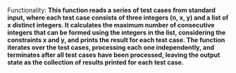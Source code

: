 Functionality: **This function reads a series of test cases from standard input, where each test case consists of three integers (n, x, y) and a list of x distinct integers. It calculates the maximum number of consecutive integers that can be formed using the integers in the list, considering the constraints x and y, and prints the result for each test case. The function iterates over the test cases, processing each one independently, and terminates after all test cases have been processed, leaving the output state as the collection of results printed for each test case.**